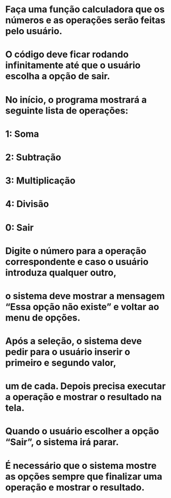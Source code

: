 # Faça uma função calculadora que os números e as operações serão feitas pelo usuário.
# O código deve ficar rodando infinitamente até que o usuário escolha a opção de sair.
# No início, o programa mostrará a seguinte lista de operações:

# 1: Soma
# 2: Subtração
# 3: Multiplicação
# 4: Divisão
# 0: Sair

# Digite o número para a operação correspondente e caso o usuário introduza qualquer outro,
# o sistema deve mostrar a mensagem “Essa opção não existe” e voltar ao menu de opções.

# Após a seleção, o sistema deve pedir para o usuário inserir o primeiro e segundo valor,
#  um de cada. Depois precisa executar a operação e mostrar o resultado na tela.
# Quando o usuário escolher a opção “Sair”, o sistema irá parar.

# É necessário que o sistema mostre as opções sempre que finalizar uma operação e mostrar o resultado.
